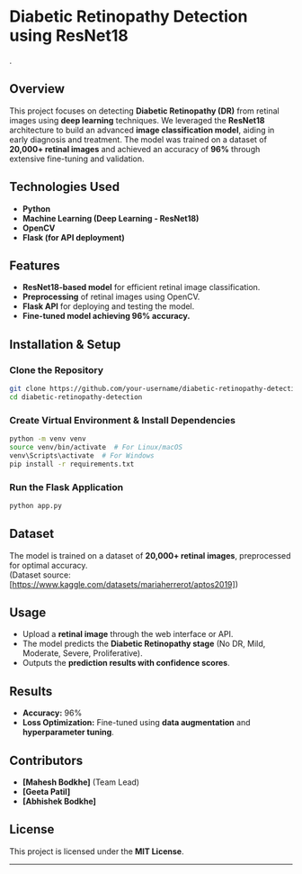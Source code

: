 # **Diabetic Retinopathy Detection using ResNet18** 
.

## **Overview**  
This project focuses on detecting **Diabetic Retinopathy (DR)** from retinal images using **deep learning** techniques. We leveraged the **ResNet18** architecture to build an advanced **image classification model**, aiding in early diagnosis and treatment. The model was trained on a dataset of **20,000+ retinal images** and achieved an accuracy of **96%** through extensive fine-tuning and validation.  

## **Technologies Used**  
- **Python**  
- **Machine Learning (Deep Learning - ResNet18)**  
- **OpenCV**  
- **Flask (for API deployment)**  

## **Features**  
- **ResNet18-based model** for efficient retinal image classification.  
- **Preprocessing** of retinal images using OpenCV.  
- **Flask API** for deploying and testing the model.  
- **Fine-tuned model achieving 96% accuracy.**  

## **Installation & Setup**  
### **Clone the Repository**  
```bash
git clone https://github.com/your-username/diabetic-retinopathy-detection.git
cd diabetic-retinopathy-detection
```

### **Create Virtual Environment & Install Dependencies**  
```bash
python -m venv venv
source venv/bin/activate  # For Linux/macOS
venv\Scripts\activate  # For Windows
pip install -r requirements.txt
```

### **Run the Flask Application**  
```bash
python app.py
```

## **Dataset**  
The model is trained on a dataset of **20,000+ retinal images**, preprocessed for optimal accuracy.  
(Dataset source: [https://www.kaggle.com/datasets/mariaherrerot/aptos2019])  

## **Usage**  
- Upload a **retinal image** through the web interface or API.  
- The model predicts the **Diabetic Retinopathy stage** (No DR, Mild, Moderate, Severe, Proliferative).  
- Outputs the **prediction results with confidence scores**.  

## **Results**  
- **Accuracy:** 96%  
- **Loss Optimization:** Fine-tuned using **data augmentation** and **hyperparameter tuning**.  

## **Contributors**  
- **[Mahesh Bodkhe]** (Team Lead)  
- **[Geeta Patil]**
- **[Abhishek Bodkhe]**  

## **License**  
This project is licensed under the **MIT License**.  

----
